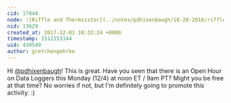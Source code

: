 ```yaml
---
cid: 17844
node: ![Riffle and Thermsistor](../notes/pdhixenbaugh/10-20-2016/riffle-and-thermsistor)
nid: 13629
created_at: 2017-12-01 18:32:24 +0000
timestamp: 1512153144
uid: 430549
author: gretchengehrke
---
```


Hi [@pdhixenbaugh](/profile/pdhixenbaugh)! This is great. Have you seen that there is an Open Hour on Data Loggers this Monday (12/4) at noon ET / 9am PT? Might you be free at that time? No worries if not, but I'm definitely going to promote this activity. :) 